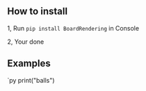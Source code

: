 ## How to install

1, Run ``pip install BoardRendering`` in Console

2, Your done

## Examples

`py print("balls")
